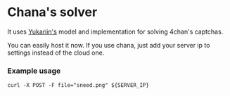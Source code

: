 # Chana's solver

It uses [Yukariin's](https://github.com/drunohazarb/4chan-captcha-solver/issues/1) model and implementation for solving 4chan's captchas.

You can easily host it now. If you use chana, just add your server ip to settings instead of the cloud one.

### Example usage
```
curl -X POST -F file="sneed.png" ${SERVER_IP}
```

